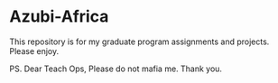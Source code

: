 # Azubi-Africa
This repository is for my graduate program assignments and projects.
Please enjoy.

PS. Dear Teach Ops, Please do not mafia me.
Thank you.
